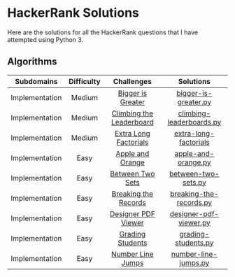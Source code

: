 # HackerRank Solutions
Here are the solutions for all the HackerRank questions that I have attempted using Python 3.


## Algorithms
| Subdomains | Difficulty | Challenges | Solutions |
| :--------: | :--------: | :--------: | :-------: |
| Implementation | Medium | [Bigger is Greater](https://www.hackerrank.com/challenges/bigger-is-greater/problem) | [bigger-is-greater.py](https://github.com/tianruen/hacker-rank-solutions/blob/main/algorithms/bigger-is-greater.py) |
| Implementation | Medium | [Climbing the Leaderboard](https://www.hackerrank.com/challenges/climbing-the-leaderboard/problem) | [climbing-leaderboards.py](https://github.com/tianruen/hacker-rank-solutions/blob/main/algorithms/climbing-leaderboard.py)|
| Implementation | Medium | [Extra Long Factorials](https://www.hackerrank.com/challenges/extra-long-factorials/problem) | [extra-long-factorials](https://github.com/tianruen/hacker-rank-solutions/blob/main/algorithms/extra-long-factorials.py) |
| Implementation | Easy | [Apple and Orange](https://www.hackerrank.com/challenges/apple-and-orange/problem) | [apple-and-orange.py](https://github.com/tianruen/hacker-rank-solutions/blob/main/algorithms/apple-and-orange.py) |
| Implementation | Easy | [Between Two Sets](https://www.hackerrank.com/challenges/between-two-sets/problem) | [between-two-sets.py](https://github.com/tianruen/hacker-rank-solutions/blob/main/algorithms/between-two-sets.py) |
| Implementation | Easy | [Breaking the Records](https://www.hackerrank.com/challenges/breaking-best-and-worst-records/problem) | [breaking-the-records.py](https://github.com/tianruen/hacker-rank-solutions/blob/main/algorithms/breaking-the-records.py) |
| Implementation | Easy | [Designer PDF Viewer](https://www.hackerrank.com/challenges/designer-pdf-viewer/problem) | [designer-pdf-viewer.py](https://github.com/tianruen/hacker-rank-solutions/blob/main/algorithms/designer-pdf-viewer.py) |
| Implementation | Easy | [Grading Students](https://www.hackerrank.com/challenges/grading/problem) | [grading-students.py](https://github.com/tianruen/hacker-rank-solutions/blob/main/algorithms/grading-students.py) | 
| Implementation | Easy | [Number Line Jumps](https://www.hackerrank.com/challenges/kangaroo/problem) | [number-line-jumps.py](https://github.com/tianruen/hacker-rank-solutions/blob/main/algorithms/number-line-jumps.py) |
